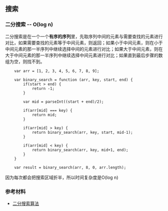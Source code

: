 ## 搜索

### 二分搜索 -- O(log n)

二分搜索是在一个一个**有序的序列**里，先取序列中间的元素与需要查找的元素进行对比，如果需要查找的元素等于中间元素，则返回；如果小于中间元素，则在小于中间元素的那一半序列中继续选择中间的元素进行对比；如果大于中间元素，则在大于中间元素的那一半序列中继续选择中间元素进行对比；如果直到最后步骤的数组为空，则找不到。

```
    var arr = [1, 2, 3, 4, 5, 6, 7, 8, 9];

    var binary_search = function (arr, key, start, end) {
        if(start > end) {
            return -1;
        }

        var mid = parseInt((start + end)/2);

        if(arr[mid] === key) {
            return mid;
        }

        if(arr[mid] > key) {
            return binary_search(arr, key, start, mid-1);
        }

        if(arr[mid] < key) {
            return binary_search(arr, key, mid+1, end);
        }
    }

    var result = binary_search(arr, 8, 0, arr.length);

```

因为每次都会把搜索区域折半，所以时间复杂度是O(log n)


### 参考材料
* [二分搜索算法](https://zh.wikipedia.org/wiki/%E4%BA%8C%E5%88%86%E6%90%9C%E7%B4%A2%E7%AE%97%E6%B3%95)
